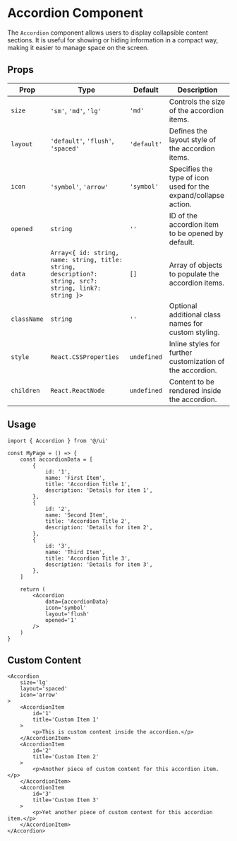 # Accordion Component

The `Accordion` component allows users to display collapsible content sections. It is useful for showing or hiding information in a compact way, making it easier to manage space on the screen.

## Props

| Prop        | Type                                                                                                    | Default     | Description                                                     |
| ----------- | ------------------------------------------------------------------------------------------------------- | ----------- | --------------------------------------------------------------- |
| `size`      | `'sm'`, `'md'`, `'lg'`                                                                                  | `'md'`      | Controls the size of the accordion items.                       |
| `layout`    | `'default'`, `'flush'`, `'spaced'`                                                                      | `'default'` | Defines the layout style of the accordion items.                |
| `icon`      | `'symbol'`, `'arrow'`                                                                                   | `'symbol'`  | Specifies the type of icon used for the expand/collapse action. |
| `opened`    | `string`                                                                                                | `''`        | ID of the accordion item to be opened by default.               |
| `data`      | `Array<{ id: string, name: string, title: string, description?: string, src?: string, link?: string }>` | `[]`        | Array of objects to populate the accordion items.               |
| `className` | `string`                                                                                                | `''`        | Optional additional class names for custom styling.             |
| `style`     | `React.CSSProperties`                                                                                   | `undefined` | Inline styles for further customization of the accordion.       |
| `children`  | `React.ReactNode`                                                                                       | `undefined` | Content to be rendered inside the accordion.                    |

## Usage

```tsx
import { Accordion } from '@/ui'

const MyPage = () => {
	const accordionData = [
		{
			id: '1',
			name: 'First Item',
			title: 'Accordion Title 1',
			description: 'Details for item 1',
		},
		{
			id: '2',
			name: 'Second Item',
			title: 'Accordion Title 2',
			description: 'Details for item 2',
		},
		{
			id: '3',
			name: 'Third Item',
			title: 'Accordion Title 3',
			description: 'Details for item 3',
		},
	]

	return (
		<Accordion
			data={accordionData}
			icon='symbol'
			layout='flush'
			opened='1'
		/>
	)
}
```

## Custom Content

```tsx
<Accordion
	size='lg'
	layout='spaced'
	icon='arrow'
>
	<AccordionItem
		id='1'
		title='Custom Item 1'
	>
		<p>This is custom content inside the accordion.</p>
	</AccordionItem>
	<AccordionItem
		id='2'
		title='Custom Item 2'
	>
		<p>Another piece of custom content for this accordion item.</p>
	</AccordionItem>
	<AccordionItem
		id='3'
		title='Custom Item 3'
	>
		<p>Yet another piece of custom content for this accordion item.</p>
	</AccordionItem>
</Accordion>
```
